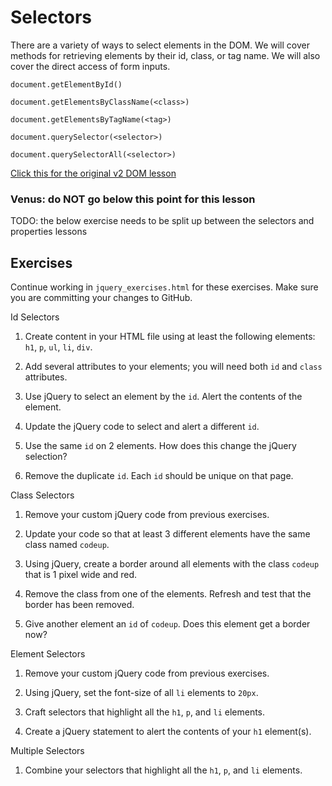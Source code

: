 # Selectors

There are a variety of ways to select elements in the DOM. We will cover methods for retrieving elements by their id, class, or tag name. We will also cover the direct access of form inputs.

`document.getElementById()`

`document.getElementsByClassName(<class>)`

`document.getElementsByTagName(<tag>)`

`document.querySelector(<selector>)`

`document.querySelectorAll(<selector>)`


[Click this for the original v2 DOM lesson](https://java.codeup.com/javascript-i/bom-and-dom/dom/)


### Venus: do NOT go below this point for this lesson

TODO: the below exercise needs to be split up between the selectors and properties lessons

## Exercises

Continue working in `jquery_exercises.html` for these exercises. Make sure you are committing your changes to GitHub.

Id Selectors

1. Create content in your HTML file using at least the following elements: `h1`, `p`, `ul`, `li`, `div`.

1. Add several attributes to your elements; you will need both `id` and `class` attributes.

1. Use jQuery to select an element by the `id`.  Alert the contents of the element.

1. Update the jQuery code to select and alert a different `id`.

1. Use the same `id` on 2 elements. How does this change the jQuery selection?

1. Remove the duplicate `id`.  Each `id` should be unique on that page.

Class Selectors

1. Remove your custom jQuery code from previous exercises.

1. Update your code so that at least 3 different elements have the same class named `codeup`.

1. Using jQuery, create a border around all elements with the class `codeup` that is 1 pixel wide and red.

1. Remove the class from one of the elements. Refresh and test that the border has been removed.

1. Give another element an `id` of `codeup`.  Does this element get a border now?

Element Selectors

1. Remove your custom jQuery code from previous exercises.

1. Using jQuery, set the font-size of all `li` elements to `20px`.

1. Craft selectors that highlight all the `h1`, `p`, and `li` elements.

1. Create a jQuery statement to alert the contents of your `h1` element(s).

Multiple Selectors

1. Combine your selectors that highlight all the `h1`, `p`, and `li` elements.


